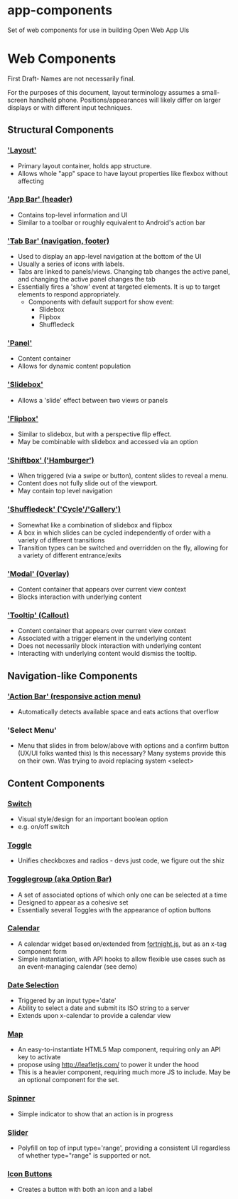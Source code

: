 app-components
==============

Set of web components for use in building Open Web App UIs


# Web Components

First Draft- Names are not necessarily final.

For the purposes of this document, layout terminology assumes a small-screen handheld phone.
Positions/appearances will likely differ on larger displays or with different input techniques.

## Structural Components

### ['Layout'](https://github.com/x-tag/layout)

* Primary layout container, holds app structure.
* Allows whole "app" space to have layout properties like flexbox without affecting <body>

### ['App Bar' (header)](https://github.com/x-tag/appbar)

* Contains top-level information and UI
* Similar to a toolbar or roughly equivalent to Android's action bar

### ['Tab Bar' (navigation, footer)](https://github.com/mozilla/app-components/tree/master/tabbar)

* Used to display an app-level navigation at the bottom of the UI
* Usually a series of icons with labels.
* Tabs are linked to panels/views. Changing tab changes the active panel, and changing the active panel changes the tab
* Essentially fires a 'show' event at targeted elements. It is up to target elements to respond appropriately.
    - Components with default support for show event:
        - Slidebox
        - Flipbox
        - Shuffledeck

### ['Panel'](https://github.com/x-tag/panel)

* Content container
* Allows for dynamic content population

### ['Slidebox'](https://github.com/x-tag/slidebox)

* Allows a 'slide' effect between two views or panels

### ['Flipbox'](https://github.com/x-tag/flipbox)

* Similar to slidebox, but with a perspective flip effect.
* May be combinable with slidebox and accessed via an option

### ['Shiftbox' ('Hamburger')](https://github.com/x-tag/shiftbox)

* When triggered (via a swipe or button), content slides to reveal a menu.
* Content does not fully slide out of the viewport.
* May contain top level navigation

### ['Shuffledeck' ('Cycle'/'Gallery')](https://github.com/mozilla/app-components/tree/master/shuffledeck)

* Somewhat like a combination of slidebox and flipbox
* A box in which slides can be cycled independently of order with a variety of different transitions
* Transition types can be switched and overridden on the fly, allowing for a 
  variety of different entrance/exits

### ['Modal' (Overlay)](https://github.com/x-tag/modal)

* Content container that appears over current view context
* Blocks interaction with underlying content

### ['Tooltip' (Callout)](https://github.com/mozilla/app-components/tree/master/tooltip)

* Content container that appears over current view context
* Associated with a trigger element in the underlying content
* Does not necessarily block interaction with underlying content
* Interacting with underlying content would dismiss the tooltip.

## Navigation-like Components

### ['Action Bar' (responsive action menu)](https://github.com/x-tag/actionbar)

* Automatically detects available space and eats actions that overflow

### 'Select Menu'

* Menu that slides in from below/above with options and a confirm button (UX/UI folks wanted this)
    Is this necessary? Many systems provide this on their own. Was trying to avoid replacing system &lt;select&gt;


## Content Components

### [Switch](https://github.com/x-tag/switch)

* Visual style/design for an important boolean option
* e.g. on/off switch

### [Toggle](https://github.com/x-tag/toggle)

* Unifies checkboxes and radios - devs just code, we figure out the shiz

### [Togglegroup (aka Option Bar)](https://github.com/mozilla/app-components/tree/master/togglegroup)

* A set of associated options of which only one can be selected at a time
* Designed to appear as a cohesive set
* Essentially several Toggles with the appearance of option buttons

### [Calendar](https://github.com/mozilla/app-components/tree/master/calendar)

* A calendar widget based on/extended from [fortnight.js](https://github.com/potch/fortnight.js), but as an x-tag component form
* Simple instantiation, with API hooks to allow flexible use cases such as an event-managing calendar (see demo)

### [Date Selection](https://github.com/mozilla/app-components/tree/master/datepicker)

* Triggered by an input type='date'
* Ability to select a date and submit its ISO string to a server
* Extends upon x-calendar to provide a calendar view

### [Map](https://github.com/x-tag/map)

* An easy-to-instantiate HTML5 Map component, requiring only an API key to activate
* propose using http://leafletjs.com/ to power it under the hood
* This is a heavier component, requiring much more JS to include. May be an optional component for the set.

### [Spinner](https://github.com/x-tag/spinner)

* Simple indicator to show that an action is in progress

### [Slider](https://github.com/mozilla/app-components/tree/master/slider)

* Polyfill on top of input type='range', providing a consistent UI regardless of whether type="range" is supported or not.


### [Icon Buttons](https://github.com/mozilla/app-components/tree/master/iconbutton)

* Creates a button with both an icon and a label
